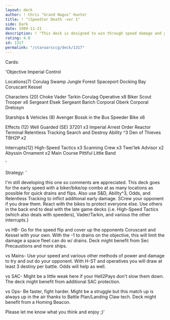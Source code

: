 ```yaml
---
layout: deck
author: ! Chris "Grand Nagus" Hunter
title: ! "(Speed)er Death -ver 1"
side: Dark
date: 1999-11-21
description: ! "This deck is designed to win through speed damage and good card efficiency.  I've not lost a game yet with it but I'm sure it can be beat."
rating: 4.0
id: 1317
permalink: "/starwarsccg/deck/1317"
---
```

Cards: 

'Objective
Imperial Control

Locations(7)
Corulag
Swamp
Jungle
Forest
Spaceport Docking Bay
Coruscant
Kessel

Characters (20)
Choke Vader
Tarkin
Corulag Operative x8
Biker Scout Trooper x6
Sergeant Elsek
Sergeant Barich
Corporal Oberk
Corporal Drelosyn

Starships & Vehicles (8)
Avenger
Bossk in the Bus
Speeder Bike x6

Effects (12)
Well Guarded (SE)
37201 x3
Imperial Arrest Order
Reactor Terminal
Relentless Tracking
Search and Destroy
Ability ^3
Den of Thieves
TBH2P x2

Interrupts(12)
High-Speed Tactics x3
Scanning Crew x3
Twei'lek Advisor x2
Abyssin Ornament x2
Main Course
Pittiful Little Band

'

Strategy: '

I'm still developing this one so comments are appreciated.  This deck goes for the early speed with a biker/bike/op combo at as many locations as possible for quick drains and flips.  Also use S&D, Ability^3, Odds, and Relentless Tracking to inflict additional early damage.  SCrew your opponent if you draw them.  React with the bikes to protect everyone else.  Use others in the back end to deal with the late game decks {i.e. High-Speed Tactics (which also deals with speeders), Vader/Tarkin, and various the other interrupts.}

vs HB- Go for the speed flip and cover up the opponents Coruscant and Kessel with your own.  With the -1 to drains on the objective, this will limit the damage a space fleet can do w/ drains.  Deck might benefit from Sec Precaustions and more ships.

vs Mains- Use your speed and various other methods of power and damage to try and out do your opponent.  With H-ST and operatives you will draw at least 3 destiny per battle.	Odds will help as well.

vs SAC- Might be a little weak here if your Hell2Pays don't slow them down.  The deck might benefit from additional SAC protection.

vs Ops- Be faster, fight harder.  Might be a struggle but this match up is always up in the air thanks to Battle Plan/Landing Claw tech.  Deck might benefit from a Homing Beacon.

Please let me know what you think and enjoy ;)'

